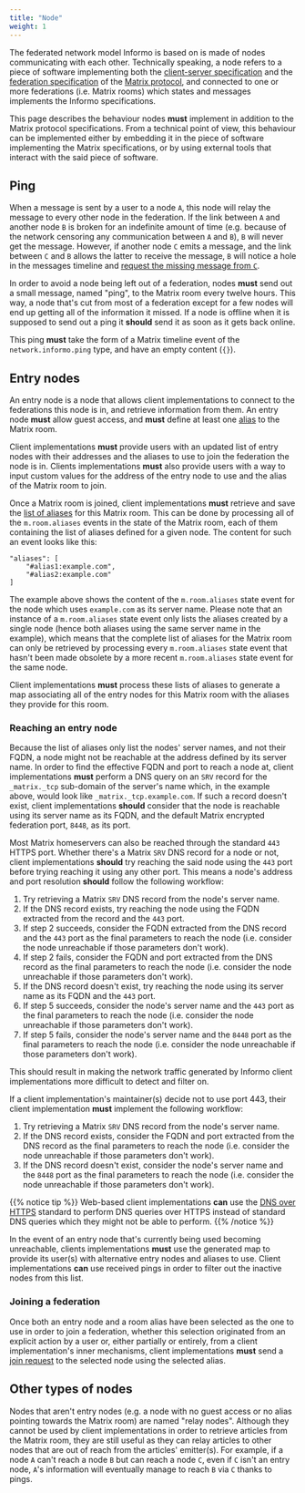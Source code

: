 ```yaml
---
title: "Node"
weight: 1
---
```


The federated network model Informo is based on is made of nodes communicating
with each other. Technically speaking, a node refers to a piece of software
implementing both the [client-server
specification](https://matrix.org/docs/spec/client_server/r0.4.0.html) and the
[federation
specification](https://matrix.org/docs/spec/server_server/unstable.html) of the
[Matrix protocol](https://matrix.org), and connected to one or more federations
(i.e. Matrix rooms) which states and messages implements the Informo
specifications.

This page describes the behaviour nodes **must** implement in addition to the
Matrix protocol specifications. From a technical point of view, this behaviour
can be implemented either by embedding it in the piece of software implementing
the Matrix specifications, or by using external tools that interact with the
said piece of software.

## Ping

When a message is sent by a user to a node `A`, this node will relay the message
to every other node in the federation. If the link between `A` and another node
`B` is broken for an indefinite amount of time (e.g. because of the network
censoring any communication between `A` and `B`), `B` will never get the
message. However, if another node `C` emits a message, and the link between `C`
and `B` allows the latter to receive the message, `B` will notice a hole in the
messages timeline and [request the missing message from
`C`](https://matrix.org/docs/spec/server_server/unstable.html#post-matrix-federation-v1-get-missing-events-roomid).

In order to avoid a node being left out of a federation, nodes **must** send out
a small message, named "ping", to the Matrix room every twelve hours. This
way, a node that's cut from most of a federation except for a few nodes will end
up getting all of the information it missed. If a node is offline when it is
supposed to send out a ping it **should** send it as soon as it gets back
online.

This ping **must** take the form of a Matrix timeline event of the
`network.informo.ping` type, and have an empty content (`{}`).

## Entry nodes

An entry node is a node that allows client implementations to connect to the
federations this node is in, and retrieve information from them. An entry node
**must** allow guest access, and **must** define at least one
[alias](https://matrix.org/docs/spec/client_server/r0.4.0.html#room-aliases) to
the Matrix room.

Client implementations **must** provide users with an updated list of entry
nodes with their addresses and the aliases to use to join the federation the
node is in. Clients implementations **must** also provide users with a way to
input custom values for the address of the entry node to use and the alias of
the Matrix room to join.

Once a Matrix room is joined, client implementations **must** retrieve and save
the [list of
aliases](https://matrix.org/docs/spec/client_server/r0.4.0.html#m-room-aliases)
for this Matrix room. This can be done by processing all of the `m.room.aliases`
events in the state of the Matrix room, each of them containing the list of
aliases defined for a given node. The content for such an event looks like this:

```
"aliases": [
    "#alias1:example.com",
    "#alias2:example.com"
]
```

The example above shows the content of the `m.room.aliases` state event for the
node which uses `example.com` as its server name. Please note that an instance
of a `m.room.aliases` state event only lists the aliases created by a single
node (hence both aliases using the same server name in the example), which means
that the complete list of aliases for the Matrix room can only be retrieved by
processing every `m.room.aliases` state event that hasn't been made obsolete by
a more recent `m.room.aliases` state event for the same node.

Client implementations **must** process these lists of aliases to generate a map
associating all of the entry nodes for this Matrix room with the aliases they
provide for this room.

### Reaching an entry node

Because the list of aliases only list the nodes' server names, and not their
FQDN, a node might not be reachable at the address defined by its server name.
In order to find the effective FQDN and port to reach a node at, client
implementations **must** perform a DNS query on an `SRV` record for the
`_matrix._tcp` sub-domain of the server's name which, in the example above,
would look like `_matrix._tcp.example.com`. If such a record doesn't exist,
client implementations **should** consider that the node is reachable using its
server name as its FQDN, and the default Matrix encrypted federation port,
`8448`, as its port.

Most Matrix homeservers can also be reached through the standard `443` HTTPS
port. Whether there's a Matrix `SRV` DNS record for a node or not, client
implementations **should** try reaching the said node using the `443` port
before trying reaching it using any other port. This means a node's address and
port resolution **should** follow the following workflow:

1. Try retrieving a Matrix `SRV` DNS record from the node's server name.
2. If the DNS record exists, try reaching the node using the FQDN extracted from
the record and the `443` port.
3. If step 2 succeeds, consider the FQDN extracted from the DNS record and the
`443` port as the final parameters to reach the node (i.e. consider the node
unreachable if those parameters don't work).
4. If step 2 fails, consider the FQDN and port extracted from the DNS record as
the final parameters to reach the node (i.e. consider the node unreachable if
those parameters don't work).
5. If the DNS record doesn't exist, try reaching the node using its server name
as its FQDN and the `443` port.
6. If step 5 succeeds, consider the node's server name and the `443` port as the
final parameters to reach the node (i.e. consider the node unreachable if those
parameters don't work).
7. If step 5 fails, consider the node's server name and the `8448` port as the
final parameters to reach the node (i.e. consider the node unreachable if those
parameters don't work).

This should result in making the network traffic generated by Informo client
implementations more difficult to detect and filter on.

If a client implementation's maintainer(s) decide not to use port 443, their
client implementation **must** implement the following workflow:

1. Try retrieving a Matrix `SRV` DNS record from the node's server name.
2. If the DNS record exists, consider the FQDN and port extracted from the
DNS record as the final parameters to reach the node (i.e. consider the node
unreachable if those parameters don't work).
3. If the DNS record doesn't exist, consider the node's server name and the
`8448` port as the final parameters to reach the node (i.e. consider the node
unreachable if those parameters don't work).

{{% notice tip %}}
Web-based client implementations **can** use the [DNS over
HTTPS](https://tools.ietf.org/html/rfc8484) standard to perform DNS queries over
HTTPS instead of standard DNS queries which they might not be able to perform.
{{% /notice %}}

In the event of an entry node that's currently being used becoming unreachable,
clients implementations **must** use the generated map to provide its user(s)
with alternative entry nodes and aliases to use. Client implementations **can**
use received pings in order to filter out the inactive nodes from this list.

### Joining a federation

Once both an entry node and a room alias have been selected as the one to use in
order to join a federation, whether this selection originated from an explicit
action by a user or, either partially or entirely, from a client
implementation's inner mechanisms, client implementations **must** send a [join
request](https://matrix.org/speculator/spec/HEAD/client_server/unstable.html#post-matrix-client-r0-join-roomidoralias)
to the selected node using the selected alias.

## Other types of nodes

Nodes that aren't entry nodes (e.g. a node with no guest access or no alias
pointing towards the Matrix room) are named "relay nodes". Although they cannot
be used by client implementations in order to retrieve articles from the Matrix
room, they are still useful as they can relay articles to other nodes that are
out of reach from the articles' emitter(s). For example, if a node `A` can't
reach a node `B` but can reach a node `C`, even if `C` isn't an entry node,
`A`'s information will eventually manage to reach `B` via `C` thanks to pings.
